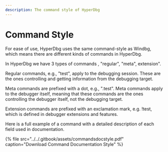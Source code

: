 ```yaml
---
description: The command style of HyperDbg
---
```


# Command Style

For ease of use, HyperDbg uses the same command-style as Windbg, which means there are different kinds of commands in HyperDbg.

‌In HyperDbg we have 3 types of commands , "regular", "meta", extension".

‌Regular commands, e.g., "test", apply to the debugging session. These are the ones controlling and getting information from the debugging target.

‌Meta commands are prefixed with a dot, e.g., ".test". Meta commands apply to the debugger itself, meaning that these commands are the ones controlling the debugger itself, not the debugging target.

‌Extension commands are prefixed with an exclamation mark, e.g. !test, which is defined in debugger extensions and features.

‌Here is a full example of a command with a detailed description of each field used in documentation.

{% file src="../../.gitbook/assets/commandsdocstyle.pdf" caption="Download Command Documentation Style" %}

